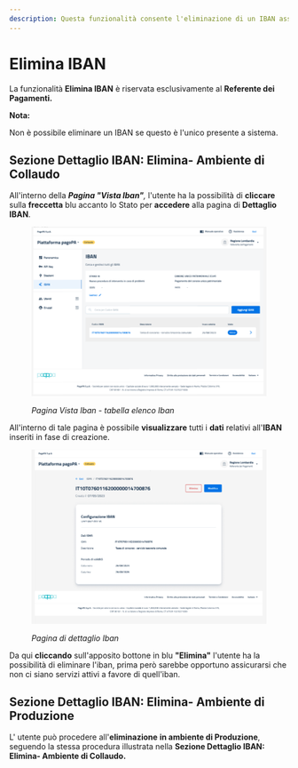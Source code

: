 ```yaml
---
description: Questa funzionalità consente l'eliminazione di un IBAN associato all'EC.
---
```


# Elimina IBAN

La funzionalità **Elimina IBAN** è riservata esclusivamente al **Referente dei Pagamenti.**

**Nota:**&#x20;

Non è possibile eliminare un IBAN se questo è l'unico presente a sistema.&#x20;

## Sezione Dettaglio IBAN: Elimina- Ambiente di Collaudo

All'interno della _**Pagina "Vista Iban"**,_ l'utente ha la possibilità di **cliccare** sulla **freccetta** blu accanto lo Stato per **accedere** alla pagina di **Dettaglio IBAN**.&#x20;

<figure><img src="../../../.gitbook/assets/image (32).png" alt=""><figcaption><p><em>Pagina Vista Iban - tabella elenco Iban</em></p></figcaption></figure>

All'interno di tale pagina è possibile **visualizzare** tutti i **dati** relativi all'**IBAN** inseriti in fase di creazione.

<figure><img src="../../../.gitbook/assets/image (33).png" alt=""><figcaption><p><em>Pagina di dettaglio Iban</em></p></figcaption></figure>

Da qui **cliccando** sull'apposito bottone in blu **"Elimina"** l'utente ha la possibilità di eliminare l'iban, prima però sarebbe opportuno assicurarsi che non ci siano servizi attivi a favore di quell'iban.

## Sezione Dettaglio IBAN: Elimina- Ambiente di Produzione

L' utente può procedere all'**eliminazione** **in ambiente di Produzione**, seguendo la stessa procedura illustrata nella **Sezione Dettaglio IBAN: Elimina- Ambiente di Collaudo.**
